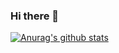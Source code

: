 ### Hi there 👋
[![Anurag's github stats](https://github-readme-stats.vercel.app/api?username=pecalee)](https://github.com/anuraghazra/github-readme-stats)

<!--
**PecaLee/PecaLee** is a ✨ _special_ ✨ repository because its `README.md` (this file) appears on your GitHub profile.

Here are some ideas to get you started:

- 🔭 I’m currently working on ...
- 🌱 I’m currently learning ...
- 👯 I’m looking to collaborate on ...
- 🤔 I’m looking for help with ...
- 💬 Ask me about ...
- 📫 How to reach me: ...
- 😄 Pronouns: ...
- ⚡ Fun fact: ...
--> 

